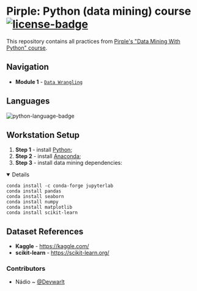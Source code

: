 # Pirple: Python (data mining) course [![license-badge]][license]
This repository contains all practices from [Pirple's "Data Mining With Python" course][pirple-py-dm-course].

## Navigation
- **Module 1** - [`Data Wrangling`][module-1]

## Languages
![python-language-badge]

## Workstation Setup
1. **Step 1** - install [Python][ref-1];
1. **Step 2** - install [Anaconda][ref-2];
1. **Step 3** - install data mining dependencies:
<details open>

```terminal
conda install -c conda-forge jupyterlab
conda install pandas
conda install seaborn
conda install numpy
conda install matplotlib
conda install scikit-learn
```

</details>

## Dataset References
- **Kaggle** - https://kaggle.com/
- **scikit-learn** - https://scikit-learn.org/

### Contributors
- Nádio ~ [@Devwarlt][nadio-ref]

[nadio-ref]: https://github.com/Devwarlt

[python-language-badge]: https://img.shields.io/badge/Python-3.8.3-yellow?logo=python&style=plastic

[license-badge]: https://img.shields.io/badge/License-WTFPL-black?style=plastic
[license]: /LICENSE

[pirple-py-dm-course]: https://www.pirple.com/#cst-v2-section-SJx3vzU37

[ref-1]: https://www.python.org/downloads/
[ref-2]: https://docs.anaconda.com/anaconda/install/

[module-1]: /PyDM.Module1
